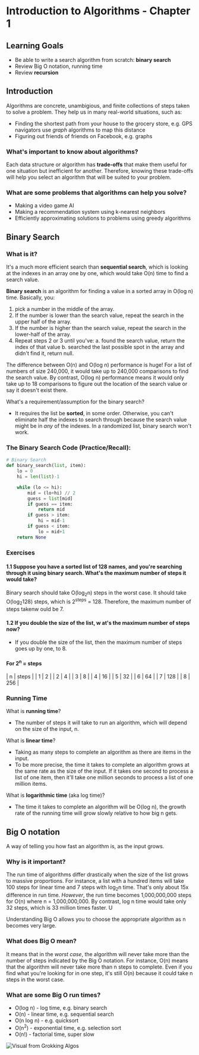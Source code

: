 # Introduction to Algorithms - Chapter 1

## Learning Goals

- Be able to write a search algorithm from scratch: **binary search**
- Review Big O notation, running time
- Review **recursion**

## Introduction 

Algorithms are concrete, unambigious, and finite collections of steps taken to solve a problem. They help us in many real-world situations, such as:
- Finding the shortest path from your house to the grocery store, e.g. GPS navigators use _graph_ algorithms to map this distance
- Figuring out friends of friends on Facebook, e.g. graphs

### What's important to know about algorithms? 

Each data structure or algorithm has **trade-offs** that make them useful for one situation but inefficient for another. Therefore, knowing these trade-offs will help you select an algorithm that will be suited to your problem. 

### What are some problems that algorithms can help you solve? 

- Making a video game AI
- Making a recommendation system using k-nearest neighbors
- Efficiently approximating solutions to problems using greedy algorithms 

## Binary Search

### What is it? 
It's a much more efficient search than **sequential search**, which is looking at the indexes in an array one by one, which would take O(n) time to find a search value. 

**Binary search** is an algorithm for finding a value in a sorted array in O(log n) time. Basically, you:
1. pick a number in the middle of the array. 
2. If the number is lower than the search value, repeat the search in the upper half of the array. 
3. If the number is higher than the search value, repeat the search in the lower-half of the array. 
4. Repeat steps 2 or 3 until you've: 
    a. found the search value, return the index of that value
    b. searched the last possible spot in the array and didn't find it, return null. 

The difference between O(n) and O(log n) performance is huge! For a list of numbers of size 240,000, it would take up to 240,000 comparisons to find the search value. By contrast, O(log n) performance means it would only take up to 18 comparisons to figure out the location of the search value or say it doesn't exist there. 

What's a requirement/assumption for the binary search? 
- It requires the list be **sorted**, in some order. Otherwise, you can't eliminate half the indexes to search through because the search value might be in _any_ of the indexes. In a randomized list, binary search won't work. 


### The Binary Search Code (Practice/Recall):

```python 
# Binary Search 
def binary_search(list, item): 
    lo = 0
    hi = len(list)-1

    while (lo <= hi):
        mid = (lo+hi) // 2
        guess = list[mid] 
        if guess == item:
            return mid
        if guess > item:
            hi = mid-1
        if guess < item:
            lo = mid+1
    return None
```

### Exercises

#### 1.1 Suppose you have a sorted list of 128 names, and you're searching through it using binary search. What's the maximum number of steps it would take? 

Binary search should take O(log<sub>2</sub>n) steps in the worst case. It should take O(log<sub>2</sub>128) steps, which is 2<sup>steps</sup> = 128. Therefore, the maximum number of steps takenw ould be 7. 

#### 1.2 If you double the size of the list, w at's the maximum number of steps now? 
- If you double the size of the list, then the maximum number of steps goes up by one, to 8. 

#### For 2<sup>n</sup> = steps
| n | steps | 
| 1 | 2 | 
| 2 | 4 | 
| 3 | 8 | 
| 4 | 16 | 
| 5 | 32 | 
| 6 | 64 | 
| 7 | 128 | 
| 8 | 256 | 



### Running Time 

What is **running time**? 
- The number of steps it will take to run an algorithm, which will depend on the size of the input, n. 

What is **linear time**? 
- Taking as many steps to complete an algorithm as there are items in the input. 
- To be more precise, the time it takes to complete an algorithm grows at the same rate as the size of the input. If it takes one second to process a list of one item, then it'll take one million seconds to process a list of one million items. 

What is **logarithmic time** (aka log time)? 
- The time it takes to complete an algorithm will be O(log n), the growth rate of the running time will grow slowly relative to how big n gets. 

## Big O notation

A way of telling you how fast an algorithm is, as the input grows. 

### Why is it important? 

The run time of algorithms differ drastically when the size of the list grows to massive proportions. For instance, a list with a hundred items will take 100 steps for linear time and 7 steps with log<sub>2</sub>n time. That's only about 15x difference in run time. _However_, the run time becomes 1,000,000,000 steps for O(n) where n = 1,000,000,000. By contrast, log n time would take only 32 steps, which is 33 million times faster. U

Understanding Big O allows you to choose the appropriate algorithm as n becomes very large. 

### What does Big O mean? 

It means that in the _worst case_, the algorithm will never take more than the number of steps indicated by the Big O notation. For instance, O(n) means that the algorithm will never take more than n steps to complete. Even if you find what you're looking for in one step, it's still O(n) because it could take n steps in the worst case. 

### What are some Big O run times? 
- O(log n) - log time, e.g. binary search
- O(n) - linear time, e.g. sequential search
- O(n log n) - e.g. quicksort
- O(n<sup>2</sup>) - exponential time, e.g. selection sort
- O(n!) - factorial time, super slow

![Visual from Grokking Algos](\images\o-runtimes-chapter-1-visual.png)